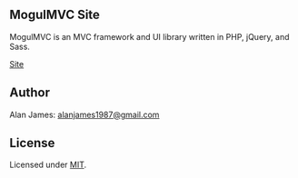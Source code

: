 MogulMVC Site
----

MogulMVC is an MVC framework and UI library written in PHP, jQuery, and Sass.

[Site](http://mogulmvc.com/)

Author
---
Alan James: [alanjames1987@gmail.com](mailto:alanjames1987@gmail.com)

License
---
Licensed under [MIT](http://mogulmvc.com/general/license).
